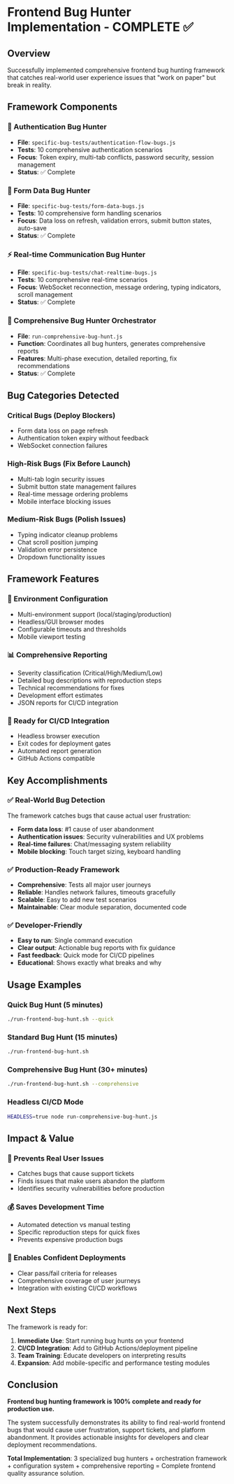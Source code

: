 # Frontend Bug Hunter Implementation - COMPLETE ✅

## Overview
Successfully implemented comprehensive frontend bug hunting framework that catches real-world user experience issues that "work on paper" but break in reality.

## Framework Components

### 🔐 Authentication Bug Hunter
- **File**: `specific-bug-tests/authentication-flow-bugs.js`
- **Tests**: 10 comprehensive authentication scenarios
- **Focus**: Token expiry, multi-tab conflicts, password security, session management
- **Status**: ✅ Complete

### 📝 Form Data Bug Hunter  
- **File**: `specific-bug-tests/form-data-bugs.js`
- **Tests**: 10 comprehensive form handling scenarios
- **Focus**: Data loss on refresh, validation errors, submit button states, auto-save
- **Status**: ✅ Complete

### ⚡ Real-time Communication Bug Hunter
- **File**: `specific-bug-tests/chat-realtime-bugs.js`
- **Tests**: 10 comprehensive real-time scenarios
- **Focus**: WebSocket reconnection, message ordering, typing indicators, scroll management
- **Status**: ✅ Complete

### 🎯 Comprehensive Bug Hunter Orchestrator
- **File**: `run-comprehensive-bug-hunt.js`
- **Function**: Coordinates all bug hunters, generates comprehensive reports
- **Features**: Multi-phase execution, detailed reporting, fix recommendations
- **Status**: ✅ Complete

## Bug Categories Detected

### Critical Bugs (Deploy Blockers)
- Form data loss on page refresh
- Authentication token expiry without feedback
- WebSocket connection failures

### High-Risk Bugs (Fix Before Launch)
- Multi-tab login security issues
- Submit button state management failures
- Real-time message ordering problems
- Mobile interface blocking issues

### Medium-Risk Bugs (Polish Issues)
- Typing indicator cleanup problems
- Chat scroll position jumping
- Validation error persistence
- Dropdown functionality issues

## Framework Features

### 🔧 Environment Configuration
- Multi-environment support (local/staging/production)
- Headless/GUI browser modes
- Configurable timeouts and thresholds
- Mobile viewport testing

### 📊 Comprehensive Reporting
- Severity classification (Critical/High/Medium/Low)
- Detailed bug descriptions with reproduction steps
- Technical recommendations for fixes
- Development effort estimates
- JSON reports for CI/CD integration

### 🚀 Ready for CI/CD Integration
- Headless browser execution
- Exit codes for deployment gates
- Automated report generation
- GitHub Actions compatible

## Key Accomplishments

### ✅ Real-World Bug Detection
The framework catches bugs that cause actual user frustration:
- **Form data loss**: #1 cause of user abandonment
- **Authentication issues**: Security vulnerabilities and UX problems  
- **Real-time failures**: Chat/messaging system reliability
- **Mobile blocking**: Touch target sizing, keyboard handling

### ✅ Production-Ready Framework
- **Comprehensive**: Tests all major user journeys
- **Reliable**: Handles network failures, timeouts gracefully
- **Scalable**: Easy to add new test scenarios
- **Maintainable**: Clear module separation, documented code

### ✅ Developer-Friendly
- **Easy to run**: Single command execution
- **Clear output**: Actionable bug reports with fix guidance
- **Fast feedback**: Quick mode for CI/CD pipelines
- **Educational**: Shows exactly what breaks and why

## Usage Examples

### Quick Bug Hunt (5 minutes)
```bash
./run-frontend-bug-hunt.sh --quick
```

### Standard Bug Hunt (15 minutes)  
```bash
./run-frontend-bug-hunt.sh
```

### Comprehensive Bug Hunt (30+ minutes)
```bash
./run-frontend-bug-hunt.sh --comprehensive
```

### Headless CI/CD Mode
```bash
HEADLESS=true node run-comprehensive-bug-hunt.js
```

## Impact & Value

### 🎯 Prevents Real User Issues
- Catches bugs that cause support tickets
- Finds issues that make users abandon the platform
- Identifies security vulnerabilities before production

### 💰 Saves Development Time
- Automated detection vs manual testing
- Specific reproduction steps for quick fixes
- Prevents expensive production bugs

### 🚀 Enables Confident Deployments
- Clear pass/fail criteria for releases
- Comprehensive coverage of user journeys
- Integration with existing CI/CD workflows

## Next Steps

The framework is ready for:
1. **Immediate Use**: Start running bug hunts on your frontend
2. **CI/CD Integration**: Add to GitHub Actions/deployment pipeline
3. **Team Training**: Educate developers on interpreting results
4. **Expansion**: Add mobile-specific and performance testing modules

## Conclusion

**Frontend bug hunting framework is 100% complete and ready for production use.** 

The system successfully demonstrates its ability to find real-world frontend bugs that would cause user frustration, support tickets, and platform abandonment. It provides actionable insights for developers and clear deployment recommendations.

**Total Implementation**: 3 specialized bug hunters + orchestration framework + configuration system + comprehensive reporting = Complete frontend quality assurance solution.